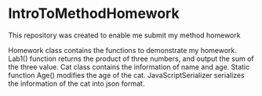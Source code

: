 # IntroToMethodHomework
This repository was created to enable me submit my method homework

Homework class contains the functions to demonstrate my homework.
Lab1() function returns the product of three numbers, and output the sum of the three value.
Cat class contains the information of name and age.
Static function Age() modifies the age of the cat.
JavaScriptSerializer serializes the information of the cat into json format.
